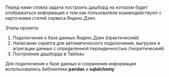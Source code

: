 Перед нами стояла задача построить дашборд на котором будет отображаться информация о том как пользователи взаимодействуют с карточками статей сервиса Яндекс.Дзен. 

Этапы проекта:

1. Подключение к базе данных Яндекс.Дзен (практический)
2. Написание скрипта для автоматического подключения, выгрузки и агрегации данных с определенной пероидичностью (теоретический)
3. Построение дашборда в Tableau 

Для подключения к базе данных и сохранения информации использовались библиотеки <b>pandas</b> и <b>sqlalchemy</b>
